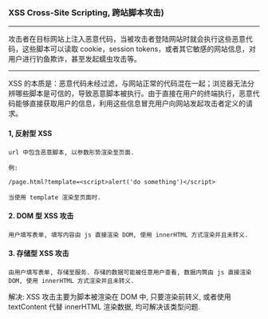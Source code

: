 ### XSS Cross-Site Scripting, 跨站脚本攻击)

---

攻击者在目标网站上注入恶意代码，当被攻击者登陆网站时就会执行这些恶意代码，这些脚本可以读取 cookie，session tokens，或者其它敏感的网站信息，对用户进行钓鱼欺诈，甚至发起蠕虫攻击等。

---

XSS 的本质是：恶意代码未经过滤，与网站正常的代码混在一起；浏览器无法分辨哪些脚本是可信的，导致恶意脚本被执行。由于直接在用户的终端执行，恶意代码能够直接获取用户的信息，利用这些信息冒充用户向网站发起攻击者定义的请求。

#### 1, 反射型 XSS

```
url 中包含恶意脚本, 以参数形势渲染至页面.

例:

/page.html?template=<script>alert('do something')</script>

当使用 template 渲染至页面时.
```

#### 2. DOM 型 XSS 攻击

```
用户填写表单, 填写内容由 js 直接渲染 DOM, 使用 innerHTML 方式渲染并且未转义.
```

#### 3. 存储型 XSS 攻击

```
由用户填写表单, 存储至服务. 存储的数据可能被任意用户查看, 数据内筒由 js 直接渲染 DOM, 使用 innerHTML 方式渲染并且未转义.
```

解决: XSS 攻击主要为脚本被渲染在 DOM 中, 只要渲染前转义, 或者使用 textContent 代替 innerHTML 渲染数据, 均可解决该类型问题.